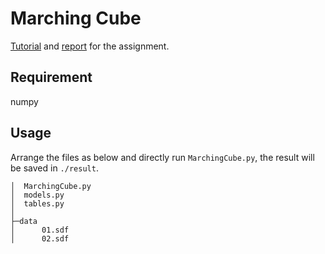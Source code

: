 # Marching Cube

[Tutorial](./Tutorial.md) and [report](report.md) for the assignment.

## Requirement

numpy

## Usage

Arrange the files as below and directly run `MarchingCube.py`, the result will be saved in `./result`.

```
│  MarchingCube.py
│  models.py
│  tables.py
│
├─data
│      01.sdf
│      02.sdf
```

